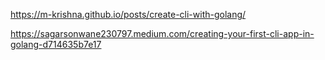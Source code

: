 https://m-krishna.github.io/posts/create-cli-with-golang/

https://sagarsonwane230797.medium.com/creating-your-first-cli-app-in-golang-d714635b7e17
